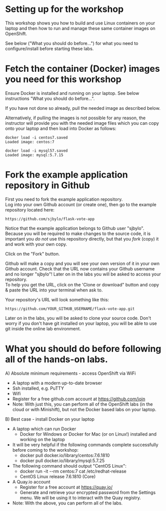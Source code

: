 # Setting up for the workshop

This workshop shows you how to build and use Linux containers on your laptop and then how to run and manage these same container images on OpenShift.

See below ("What you should do before...") for what you need to configure/install before starting these labs.

# Fetch the container (Docker) images you need for this workshop

Ensure Docker is installed and running on your laptop.  See below instructions "What you should do before...".

If you have not done so already, pull the needed image as described below.

Alternatively, if pulling the images is not possible for any reason, the instructor will provide you with the needed image files
which you can copy onto your laptop and then load into Docker as follows:

```
docker load -i centos7.saved
Loaded image: centos:7
```

```
docker load -i mysql57.saved
Loaded image: mysql:5.7.15
```


# Fork the example application repository in Github

First you need to fork the example application repository.  
Log into your own Github account (or create one), then go to the example repository located here:

```
https://github.com/sjbylo/flask-vote-app 
```

Notice that the example application belongs to Github user "sjbylo".  Because you will be required to make changes to the source code, 
it is important you *do not* use this repository directly, but that you _fork_ (copy) it and work with your own copy.

Click on the "Fork" button.

Github will make a copy and you will see your own version of it in your own Github account.
Check that the URL now contains your Github username and no longer "sjbylo"!
Later on in the labs you will be asked to access your repository.  
To help you get the URL, click on the 'Clone or download" button and copy & paste the URL into your terminal when ask to.

Your repository's URL will look something like this:

```
https://github.com/YOUR_GITHUB_USERNAME/flask-vote-app.git
```

Later on in the labs, you will be asked to clone your source code.  Don't worry if you don't have git installed on your 
laptop, you will be able to use git inside the online lab environment.


# What you should do before following all of the hands-on labs.

A) Absolute minimum requirements - access OpenShift via WiFi  
- A laptop with a modern up-to-date browser
- Ssh installed, e.g. PuTTY
- Wifi 
- Register for a free github.com account at https://github.com/join 
- Note: With just this, you can perform all of the OpenShift labs (in the cloud or with Minishift), but not the Docker based labs on your laptop. 

B) Best case - install Docker on your laptop 
- A laptop which can run Docker 
    - Docker for Windows or Docker for Mac (or on Linux!) installed and working on the laptop 
- It will be very helpful if the following commands complete successfully before coming to the workshop:
    - docker pull docker.io/library/centos:7.6.1810 
    - docker pull docker.io/library/mysql:5.7.25 
- The following command should output "CentOS Linux":
    - docker run -it --rm centos:7 cat /etc/redhat-release
    - CentOS Linux release 7.6.1810 (Core) 
- A Quay.io account 
    - Register for a free account at https://quay.io/
    - Generate and retrieve your encrypted password from the Settings menu. We will be using it to interact with the Quay registry. 
- Note: With the above, you can perform all of the labs. 

